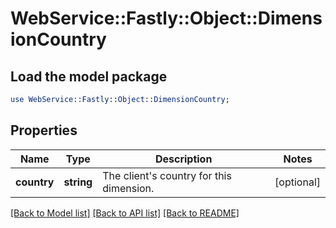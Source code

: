 # WebService::Fastly::Object::DimensionCountry

## Load the model package
```perl
use WebService::Fastly::Object::DimensionCountry;
```

## Properties
Name | Type | Description | Notes
------------ | ------------- | ------------- | -------------
**country** | **string** | The client&#39;s country for this dimension. | [optional] 

[[Back to Model list]](../README.md#documentation-for-models) [[Back to API list]](../README.md#documentation-for-api-endpoints) [[Back to README]](../README.md)


